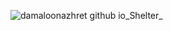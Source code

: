 ![damaloonazhret github io_Shelter_](https://github.com/damaloonazhret/Shelter/assets/84859209/896b3611-6998-43de-86e0-57eae8fb0e77)
